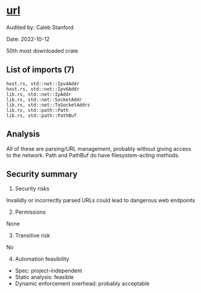 # [url](https://docs.rs/url/latest/url/)

Audited by: Caleb Stanford

Date: 2022-10-12

50th most downloaded crate

## List of imports (7)

```
host.rs, std::net::Ipv4Addr
host.rs, std::net::Ipv6Addr
lib.rs, std::net::IpAddr
lib.rs, std::net::SocketAddr
lib.rs, std::net::ToSocketAddrs
lib.rs, std::path::Path
lib.rs, std::path::PathBuf
```

## Analysis

All of these are parsing/URL management, probably without
giving access to the network.
Path and PathBuf do have filesystem-acting methods.

## Security summary

1. Security risks

Invalidly or incorrectly parsed URLs could lead to dangerous web endpoints

2. Permissions

None

3. Transitive risk

No

4. Automation feasibility

- Spec: project-independent
- Static analysis: feasible
- Dynamic enforcement overhead: probably acceptable
